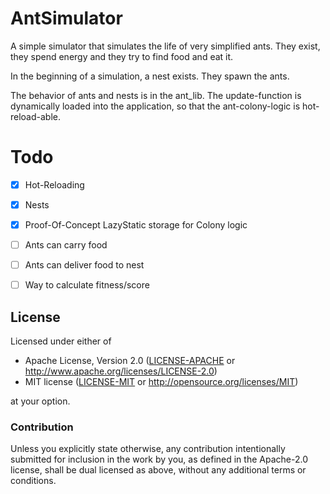 # AntSimulator

A simple simulator that simulates the life of very simplified ants.
They exist, they spend energy and they try to find food and eat it.

In the beginning of a simulation, a nest exists. They spawn the ants.

The behavior of ants and nests is in the ant_lib.
The update-function is dynamically loaded into the application,
so that the ant-colony-logic is hot-reload-able.

# Todo
  - [x] Hot-Reloading
  - [x] Nests
  - [x] Proof-Of-Concept LazyStatic storage for Colony logic
  - [ ] Ants can carry food
  - [ ] Ants can deliver food to nest
  - [ ] Way to calculate fitness/score


## License

Licensed under either of

- Apache License, Version 2.0 ([LICENSE-APACHE](LICENSE-APACHE) or
  http://www.apache.org/licenses/LICENSE-2.0)
- MIT license ([LICENSE-MIT](LICENSE-MIT) or http://opensource.org/licenses/MIT)

at your option.

### Contribution

Unless you explicitly state otherwise, any contribution intentionally submitted for inclusion in the
work by you, as defined in the Apache-2.0 license, shall be dual licensed as above, without any
additional terms or conditions.

